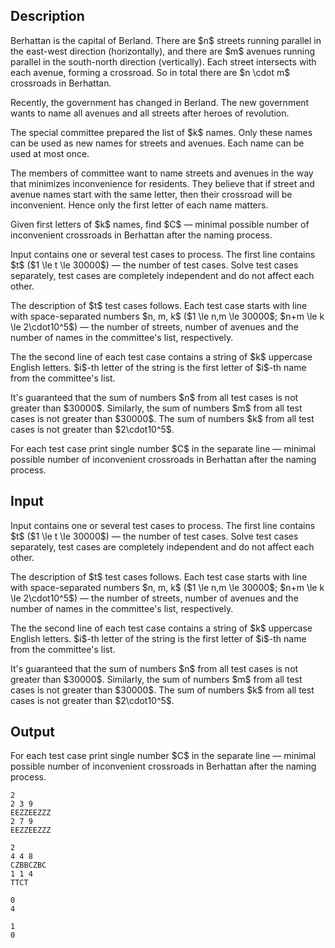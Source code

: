 ## Description

<div><p>Berhattan is the capital of Berland. There are $n$ streets running parallel in the east-west direction (horizontally), and there are $m$ avenues running parallel in the south-north direction (vertically). Each street intersects with each avenue, forming a crossroad. So in total there are $n \cdot m$ crossroads in Berhattan.</p><p>Recently, the government has changed in Berland. The new government wants to name all avenues and all streets after heroes of revolution.</p><p>The special committee prepared the list of $k$ names. Only these names can be used as new names for streets and avenues. Each name can be used at most once.</p><p>The members of committee want to name streets and avenues in the way that minimizes inconvenience for residents. They believe that if street and avenue names start with the same letter, then their crossroad will be <span class="tex-font-style-it">inconvenient</span>. Hence only the first letter of each name matters.</p><p>Given first letters of $k$ names, find $C$ — minimal possible number of inconvenient crossroads in Berhattan after the naming process.</p></div><div class="input-specification"><p>Input contains one or several test cases to process. The first line contains $t$ ($1 \le t \le 30000$) — the number of test cases. Solve test cases separately, test cases are completely independent and do not affect each other.</p><p>The description of $t$ test cases follows. Each test case starts with line with space-separated numbers $n, m, k$ ($1 \le n,m \le 30000$; $n+m \le k \le 2\cdot10^5$) — the number of streets, number of avenues and the number of names in the committee's list, respectively.</p><p>The the second line of each test case contains a string of $k$ uppercase English letters. $i$-th letter of the string is the first letter of $i$-th name from the committee's list. </p><p>It's guaranteed that the sum of numbers $n$ from all test cases is not greater than $30000$. Similarly, the sum of numbers $m$ from all test cases is not greater than $30000$. The sum of numbers $k$ from all test cases is not greater than $2\cdot10^5$.</p></div><div class="output-specification"><p>For each test case print single number $C$ in the separate line — minimal possible number of inconvenient crossroads in Berhattan after the naming process.</p></div>

## Input

<p>Input contains one or several test cases to process. The first line contains $t$ ($1 \le t \le 30000$) — the number of test cases. Solve test cases separately, test cases are completely independent and do not affect each other.</p><p>The description of $t$ test cases follows. Each test case starts with line with space-separated numbers $n, m, k$ ($1 \le n,m \le 30000$; $n+m \le k \le 2\cdot10^5$) — the number of streets, number of avenues and the number of names in the committee's list, respectively.</p><p>The the second line of each test case contains a string of $k$ uppercase English letters. $i$-th letter of the string is the first letter of $i$-th name from the committee's list. </p><p>It's guaranteed that the sum of numbers $n$ from all test cases is not greater than $30000$. Similarly, the sum of numbers $m$ from all test cases is not greater than $30000$. The sum of numbers $k$ from all test cases is not greater than $2\cdot10^5$.</p>

## Output

<p>For each test case print single number $C$ in the separate line — minimal possible number of inconvenient crossroads in Berhattan after the naming process.</p>





```input1
2
2 3 9
EEZZEEZZZ
2 7 9
EEZZEEZZZ

```




```input2
2
4 4 8
CZBBCZBC
1 1 4
TTCT

```




```output1
0
4

```




```output2
1
0

```


